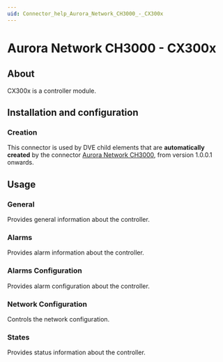 ```yaml
---
uid: Connector_help_Aurora_Network_CH3000_-_CX300x
---
```


# Aurora Network CH3000 - CX300x

## About

CX300x is a controller module.

## Installation and configuration

### Creation

This connector is used by DVE child elements that are **automatically created** by the connector [Aurora Network CH3000](xref:Connector_help_Aurora_Network_CH3000), from version 1.0.0.1 onwards.

## Usage

### General

Provides general information about the controller.

### Alarms

Provides alarm information about the controller.

### Alarms Configuration

Provides alarm configuration about the controller.

### Network Configuration

Controls the network configuration.

### States

Provides status information about the controller.
